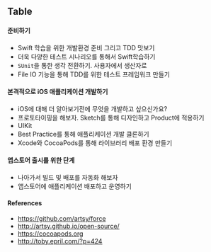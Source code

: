 
## Table

#### 준비하기

- Swift 학습을 위한 개발환경 준비 그리고 TDD 맛보기
- 더욱 다양한 테스트 시나리오를 통해서 Swift학습하기
- `SUnit`을 통한 생각 전환하기. 사용자에서 생산자로
- File IO 기능을 통해 TDD를 위한 테스트 프레임워크 만들기

#### 본격적으로 iOS 애플리케이션 개발하기 

- iOS에 대해 더 알아보기전에 무엇을 개발하고 싶으신가요?
- 프로토타이핑을 해보자. Sketch를 통해 디자인하고 Product에 적용하기
- UIKit
- Best Practice를 통해 애플리케이션 개발 클론하기
- Xcode와 CocoaPods를 통해 라이브러리 배포 환경 만들기

#### 앱스토어 출시를 위한 단계

- 나아가서 빌드 및 배포를 자동화 해보자
- 앱스토어에 애플리케이션 배포하고 운영하기

#### References

- https://github.com/artsy/force
- http://artsy.github.io/open-source/
- https://cocoapods.org
- http://toby.epril.com/?p=424